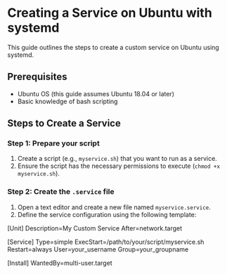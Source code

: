 # Creating a Service on Ubuntu with systemd

This guide outlines the steps to create a custom service on Ubuntu using systemd.

## Prerequisites

- Ubuntu OS (this guide assumes Ubuntu 18.04 or later)
- Basic knowledge of bash scripting

## Steps to Create a Service

### Step 1: Prepare your script

1. Create a script (e.g., `myservice.sh`) that you want to run as a service.
2. Ensure the script has the necessary permissions to execute (`chmod +x myservice.sh`).

### Step 2: Create the `.service` file

1. Open a text editor and create a new file named `myservice.service`.
2. Define the service configuration using the following template:

[Unit]
Description=My Custom Service
After=network.target

[Service]
Type=simple
ExecStart=/path/to/your/script/myservice.sh
Restart=always
User=your_username
Group=your_groupname

[Install]
WantedBy=multi-user.target
